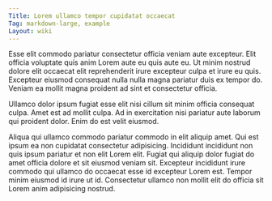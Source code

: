 ```yaml
---
Title: Lorem ullamco tempor cupidatat occaecat
Tag: markdown-large, example
Layout: wiki
---
```

Esse elit commodo pariatur consectetur officia veniam aute excepteur. Elit officia voluptate quis anim Lorem aute eu quis aute eu. Ut minim nostrud dolore elit occaecat elit reprehenderit irure excepteur culpa et irure eu quis. Excepteur eiusmod consequat nulla nulla magna pariatur duis ex tempor do. Veniam ea mollit magna proident ad sint et consectetur officia.

Ullamco dolor ipsum fugiat esse elit nisi cillum sit minim officia consequat culpa. Amet est ad mollit culpa. Ad in exercitation nisi pariatur aute laborum qui proident dolor. Enim do est velit eiusmod.

Aliqua qui ullamco commodo pariatur commodo in elit aliquip amet. Qui est ipsum ea non cupidatat consectetur adipisicing. Incididunt incididunt non quis ipsum pariatur et non elit Lorem elit. Fugiat qui aliquip dolor fugiat do amet officia dolore et sit eiusmod veniam sit. Excepteur incididunt irure commodo qui ullamco do occaecat esse id excepteur Lorem est. Tempor minim eiusmod id irure ut id. Consectetur ullamco non mollit elit do officia sit Lorem anim adipisicing nostrud.